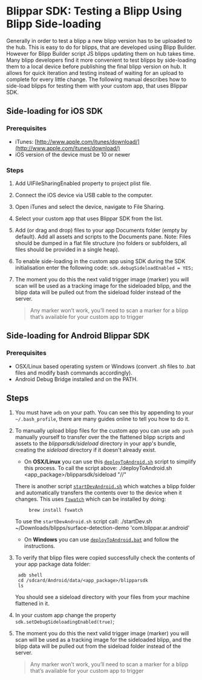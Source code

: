 # Blippar SDK: Testing a Blipp Using Blipp Side-loading

Generally in order to test a blipp a new blipp version has to be uploaded to the hub. This is easy to do for blipps, that are developed using Blipp Builder. However for Blipp Builder script JS blipps updating them on hub takes time. Many blipp developers find it more convenient to test blipps by side-loading them to a local device before publishing the final blipp version on hub. It allows for quick iteration and testing instead of waiting for an upload to complete for every little change. The following manual describes how to side-load blipps for testing them with your custom app, that uses Blippar SDK.

## Side-loading for iOS SDK

### Prerequisites 

* iTunes: [http://www.apple.com/itunes/download/](http://www.apple.com/itunes/download/)
* iOS version of the device must be 10 or newer

### Steps

1. Add UIFileSharingEnabled property to project plist file.
2. Connect the iOS device via USB cable to the computer.
3. Open iTunes and select the device, navigate to File Sharing.
4. Select your custom app that uses Blippar SDK from the list.
5. Add (or drag and drop) files to your app Documents folder (empty by default). Add all assets and scripts to the Documents pane. Note: Files should be dumped in a flat file structure (no folders or subfolders, all files should be provided in a single heap).
6. To enable side-loading in the custom app using SDK during the SDK initialisation enter the following code: `sdk.debugSideloadEnabled = YES;`
7. The moment you do this the next valid trigger image (marker) you will scan will be used as a tracking image for the sideloaded blipp, and the blipp data will be pulled out from the sideload folder instead of the server.

    >Any marker won’t work, you’ll need to scan a marker for a blipp that’s available for your custom app to trigger

## Side-loading for Android Blippar SDK

### Prerequisites

* OSX/Linux based operating system or Windows (convert .sh files to .bat files and modify bash commands accordingly).
* Android Debug Bridge installed and on the PATH.

## Steps

1. You must have `adb` on your path. You can see this by appending to your `~/.bash_profile`, there are many guides online to tell you how to do it.
2. To manually upload blipp files for the custom app you can use `adb push` manually yourself to transfer over the the flattened blipp scripts and assets to the _blipparsdk/sideload_ directory in your app's bundle, creating the _sideload_ directory if it doesn't already exist.

    * On **OSX/Linux** you can use this [`deployToAndroid.sh`](../../scripts/deployToAndroid.sh) script to simplify this process.
    To call the script above: 
            ./deployToAndroid.sh <app_package>/blipparsdk/sideload "/<local path to blipp data>/"

    There is another script [`startDevAndroid.sh`](../../scripts/startDevAndroid.sh) which watches a blipp folder and automatically transfers the contents over to the device when it changes. This uses [`fswatch`](https://github.com/emcrisostomo/fswatch) which can be installed by doing:

            brew install fswatch

    To use the `startDevAndroid.sh` script call:
            ./startDev.sh ~/Downloads/blipps/surface-detection-demo 'com.blippar.ar.android'

    * On **Windows** you can use [`deployToAndroid.bat`](../../scripts/deployToAndroid.bat) and follow the instructions.

3. To verify that blipp files were copied successfully check the contents of your app package data folder:

        adb shell
        cd /sdcard/Android/data/<app_package>/blipparsdk
        ls

    You should see a sideload directory with your files from your machine flattened in it.

4. In your custom app change the property `sdk.setDebugSideloadingEnabled(true)`;
5. The moment you do this the next valid trigger image (marker) you will scan will be used as a tracking image for the sideloaded blipp, and the blipp data will be pulled out from the sideload folder instead of the server.

    >Any marker won’t work, you’ll need to scan a marker for a blipp that’s available for your custom app to trigger